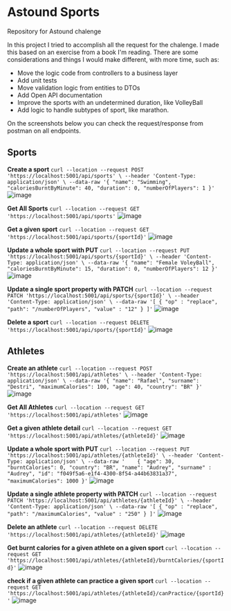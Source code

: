 # Astound Sports

Repository for Astound chalenge

In this project I tried to accomplish all the request for the chalenge.
I made this based on an exercise from a book I'm reading. 
There are some considerations and things I would make different, with more time, such as:

- Move the logic code from controllers to a business layer
- Add unit tests
- Move validation logic from entities to DTOs 
- Add Open API documentation
- Improve the sports with an undetermined duration, like VolleyBall
- Add logic to handle subtypes of sport, like marathon.

On the screenshots below you can check the request/response from postman on all endpoints. 

## Sports

**Create a sport** `curl --location --request POST 'https://localhost:5001/api/sports' \
--header 'Content-Type: application/json' \
--data-raw '{
    "name": "Swimming",
    "caloriesBurntByMinute": 40,
    "duration": 0,
    "numberOfPlayers": 1
}'`
![image](https://user-images.githubusercontent.com/24480945/162099338-8da7de66-49fc-44a7-8c90-90470459c9f9.png)

**Get All Sports** `curl --location --request GET 'https://localhost:5001/api/sports'`
![image](https://user-images.githubusercontent.com/24480945/162097810-b732b1b9-ea41-41a4-a49b-46632bb4d634.png)

**Get a given sport** `curl --location --request GET 'https://localhost:5001/api/sports/{sportId}'`
![image](https://user-images.githubusercontent.com/24480945/162098704-9692ead3-6d17-4e5b-b7d5-ee6334651a13.png)

**Update a whole sport with PUT** `curl --location --request PUT 'https://localhost:5001/api/sports/{sportId}' \
--header 'Content-Type: application/json' \
--data-raw '{
    "name": "Female VoleyBall",
    "caloriesBurntByMinute": 15,
    "duration": 0,
    "numberOfPlayers": 12
}'`
![image](https://user-images.githubusercontent.com/24480945/162098904-814e4f05-e9cb-4647-a6d0-6c9a2870cf49.png)

**Update a single sport property with PATCH** `curl --location --request PATCH 'https://localhost:5001/api/sports/{sportId}' \
--header 'Content-Type: application/json' \
--data-raw '[
    {
        "op" : "replace",
        "path": "/numberOfPlayers",
        "value" : "12"
    }
]'`
![image](https://user-images.githubusercontent.com/24480945/162099096-3c155435-7e6c-4718-8c03-0a8c81601592.png)

**Delete a sport** `curl --location --request DELETE 'https://localhost:5001/api/sports/{sportId}'`
![image](https://user-images.githubusercontent.com/24480945/162099195-32f5f9c7-14e6-4c85-b168-9915d27ab104.png)

## Athletes

**Create an athlete** `curl --location --request POST 'https://localhost:5001/api/athletes' \
--header 'Content-Type: application/json' \
--data-raw '{
    "name": "Rafael",
    "surname": "Destri",
    "maximumCalories": 100,
    "age": 40,
    "country": "BR"
}'`
![image](https://user-images.githubusercontent.com/24480945/162103330-59ac5144-d3f8-45ed-a9be-9ba401dc9ca2.png)

**Get All Athletes** `curl --location --request GET 'https://localhost:5001/api/athletes'`
![image](https://user-images.githubusercontent.com/24480945/162103398-6e2b88d1-1a01-4dac-bbc3-216249cd797d.png)

**Get a given athlete detail** `curl --location --request GET 'https://localhost:5001/api/athletes/{athleteId}'`
![image](https://user-images.githubusercontent.com/24480945/162103500-58a93cde-43d3-4294-ba9e-e0a7287b6f03.png)

**Update a whole sport with PUT** `curl --location --request PUT 'https://localhost:5001/api/athletes/{athleteId}' \
--header 'Content-Type: application/json' \
--data-raw '    {
        "age": 30,
        "burntCalories": 0,
        "country": "BR",
        "name": "Audrey",
        "surname" : "Audrey",
        "id": "f049f5a6-e1f4-4300-8f54-a44b63831a37",
        "maximumCalories": 1000
    }'`
![image](https://user-images.githubusercontent.com/24480945/162103691-50a2049c-f0d8-4b3e-b825-5dd2e7d31dc0.png)

**Update a single athlete property with PATCH** `curl --location --request PATCH 'https://localhost:5001/api/athletes/{athleteId}' \
--header 'Content-Type: application/json' \
--data-raw '[
    {
        "op" : "replace",
        "path": "/maximumCalories",
        "value" : "250"
    }
]'`
![image](https://user-images.githubusercontent.com/24480945/162103788-85507124-f346-4d15-8f0a-a484e524893a.png)

**Delete an athlete** `curl --location --request DELETE 'https://localhost:5001/api/athletes/{athleteId}'`
![image](https://user-images.githubusercontent.com/24480945/162103881-616c8317-0122-42ce-9dc8-57818ae7048d.png)

**Get burnt calories for a given athlete on a given sport** `curl --location --request GET 'https://localhost:5001/api/athletes/{athleteId}/burntCalories/{sportId}'`
![image](https://user-images.githubusercontent.com/24480945/162104375-de7c2cad-84e1-4d98-931b-395b773c7494.png)

**check if a given athlete can practice a given sport** `curl --location --request GET 'https://localhost:5001/api/athletes/{athleteId}/canPractice/{sportId}'`
![image](https://user-images.githubusercontent.com/24480945/162104612-e929541a-a981-44ef-9581-11186d676140.png)
